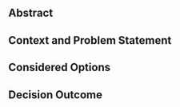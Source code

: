 ## Abstract

## Context and Problem Statement

## Considered Options

## Decision Outcome

<!-- Add additional information here, comparison of options, research, etc -->